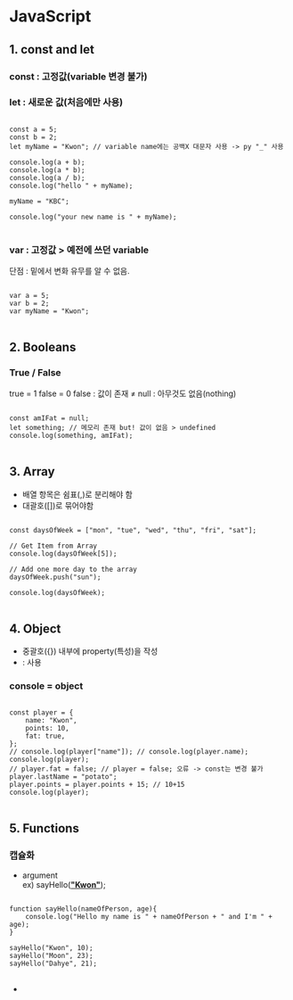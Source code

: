 JavaScript
==========
## 1. const and let
### const : 고정값(variable 변경 불가)

### let : 새로운 값(처음에만 사용)
<pre>
<code>
const a = 5;
const b = 2;
let myName = "Kwon"; // variable name에는 공백X 대문자 사용 -> py "_" 사용

console.log(a + b);
console.log(a * b);
console.log(a / b);
console.log("hello " + myName);

myName = "KBC";

console.log("your new name is " + myName);
</code>
</pre>

### var : 고정값 > 예전에 쓰던 variable

단점 : 밑에서 변화 유무를 알 수 없음.

<pre>
<code>
var a = 5;
var b = 2;
var myName = "Kwon";
</code>
</pre>

## 2. Booleans

### True / False
true = 1
false = 0 
false : 값이 존재 ≠ null : 아무것도 없음(nothing)

<pre>
<code>
const amIFat = null;
let something; // 메모리 존재 but! 값이 없음 > undefined
console.log(something, amIFat);
</code>
</pre>

## 3. Array

- 배열 항목은 쉼표(,)로 분리해야 함
- 대괄호([])로 묶어야함

<pre>
<code>
const daysOfWeek = ["mon", "tue", "wed", "thu", "fri", "sat"];

// Get Item from Array
console.log(daysOfWeek[5]);

// Add one more day to the array
daysOfWeek.push("sun");

console.log(daysOfWeek);
</code>
</pre>

## 4. Object

- 중괄호({}) 내부에 property(특성)을 작성
- : 사용
### console = object

<pre>
<code>
const player = {
    name: "Kwon",
    points: 10,
    fat: true,
};
// console.log(player["name"]); // console.log(player.name);
console.log(player);
// player.fat = false; // player = false; 오류 -> const는 변경 불가
player.lastName = "potato";
player.points = player.points + 15; // 10+15
console.log(player);
</code>
</pre>

## 5. Functions

### 캡슐화

- argument  
  ex) sayHello(<U>**"Kwon"**</U>);

<pre>
<code>
function sayHello(nameOfPerson, age){
    console.log("Hello my name is " + nameOfPerson + " and I'm " + age);
}

sayHello("Kwon", 10);
sayHello("Moon", 23);
sayHello("Dahye", 21);
</code>
</pre>

-
